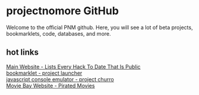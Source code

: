 # projectnomore GitHub
Welcome to the official PNM github. Here, you will see a lot of beta projects, bookmarklets, code, databases, and more.

## hot links
[Main Website - Lists Every Hack To Date That Is Public](https://pnmv2.pages.dev/)<br>
[bookmarklet - project launcher](https://github.com/projectnomore/bookmarklet)<br>
[javascript console emulator - project churro](https://github.com/projectnomore/js-console)<br>
[Movie Bay Website - Pirated Movies](https://vbgns4.csb.app/)
